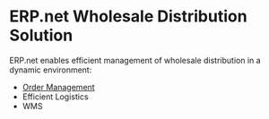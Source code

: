 # ERP.net Wholesale Distribution Solution

ERP.net enables efficient management of wholesale distribution in a dynamic environment:

* [Order Management](/features/crm/order-management.md)
* Efficient Logistics
* WMS
